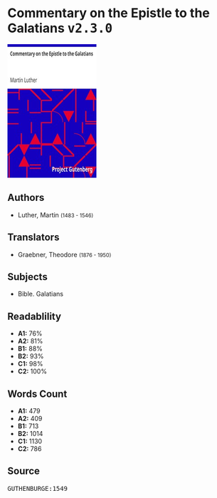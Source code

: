 # Commentary on the Epistle to the Galatians <kbd>v2.3.0</kbd>

![](./cover.medium.jpg "")

## Authors


 - Luther, Martin <small>(1483 - 1546)</small>

## Translators


 - Graebner, Theodore <small>(1876 - 1950)</small>

## Subjects


 - Bible. Galatians

## Readablility


 - **A1:** 76%
 - **A2:** 81%
 - **B1:** 88%
 - **B2:** 93%
 - **C1:** 98%
 - **C2:** 100%

## Words Count


 - **A1:** 479
 - **A2:** 409
 - **B1:** 713
 - **B2:** 1014
 - **C1:** 1130
 - **C2:** 786

## Source


<kbd>GUTHENBURGE:1549</kbd>
